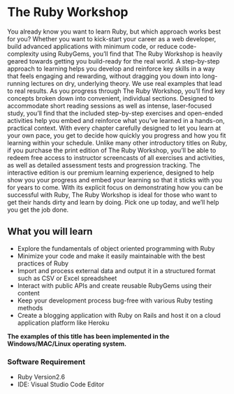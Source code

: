 # The Ruby Workshop
You already know you want to learn Ruby, but which approach works best for you? Whether you want to kick-start your career as a web developer, build advanced applications with minimum code, or reduce code-complexity using RubyGems, you’ll find that The Ruby Workshop is heavily geared towards getting you build-ready for the real world. A step-by-step approach to learning helps you develop and reinforce key skills in a way that feels engaging and rewarding, without dragging you down into long-running lectures on dry, underlying theory. We use real examples that lead to real results. 
As you progress through The Ruby Workshop, you’ll find key concepts broken down into convenient, individual sections. Designed to accommodate short reading sessions as well as intense, laser-focused study, you’ll find that the included step-by-step exercises and open-ended activities help you embed and reinforce what you’ve learned in a hands-on, practical context. With every chapter carefully designed to let you learn at your own pace, you get to decide how quickly you progress and how you fit learning within your schedule. 
Unlike many other introductory titles on Ruby, if you purchase the print edition of The Ruby Workshop, you’ll be able to redeem free access to instructor screencasts of all exercises and activities, as well as detailed assessment tests and progression tracking. The interactive edition is our premium learning experience, designed to help show you your progress and embed your learning so that it sticks with you for years to come. 
With its explicit focus on demonstrating how you can be successful with Ruby, The Ruby Workshop is ideal for those who want to get their hands dirty and learn by doing. Pick one up today, and we’ll help you get the job done. 

## What you will learn
* Explore the fundamentals of object oriented programming with Ruby 
* Minimize your code and make it easily maintainable with the best practices of Ruby 
* Import and process external data and output it in a structured format such as CSV or Excel spreadsheet 
* Interact with public APIs and create reusable RubyGems using their content  
* Keep your development process bug-free with various Ruby testing methods 
* Create a blogging application with Ruby on Rails and host it on a cloud application platform like Heroku 

**The examples of this title has been implemented in the Windows/MAC/Linux operating system.**

### Software Requirement
* Ruby Version2.6
* IDE: Visual Studio Code Editor
